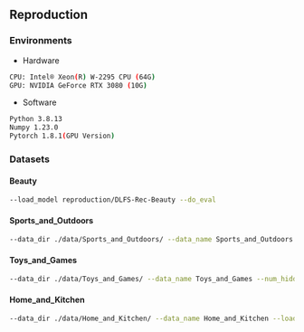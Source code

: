 ## Reproduction

### Environments
+ Hardware
```bash
CPU: Intel® Xeon(R) W-2295 CPU (64G)
GPU: NVIDIA GeForce RTX 3080 (10G)
```
+ Software
```bash
Python 3.8.13
Numpy 1.23.0
Pytorch 1.8.1(GPU Version)
```

### Datasets
#### Beauty
```bash
--load_model reproduction/DLFS-Rec-Beauty --do_eval
```
#### Sports_and_Outdoors
```bash
--data_dir ./data/Sports_and_Outdoors/ --data_name Sports_and_Outdoors --num_hidden_layers 3 --hidden_dropout_prob 0.3 --load_model reproduction/DLFS-Rec-Sports_and_Outdoors --do_eval 
```

#### Toys_and_Games
```bash
--data_dir ./data/Toys_and_Games/ --data_name Toys_and_Games --num_hidden_layers 3 --hidden_dropout_prob 0.3 --load_model reproduction/DLFS-Rec-Toys_and_Games --do_eval 
```

#### Home_and_Kitchen
```bash
--data_dir ./data/Home_and_Kitchen/ --data_name Home_and_Kitchen --load_model reproduction/DLFS-Rec-Home_and_Kitchen --do_eval 
```


